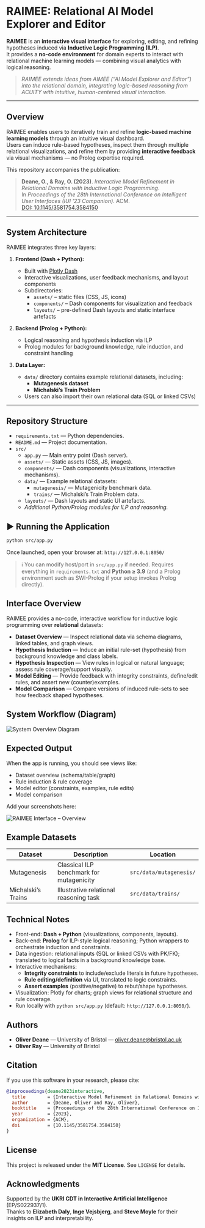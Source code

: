 # RAIMEE: Relational AI Model Explorer and Editor

**RAIMEE** is an **interactive visual interface** for exploring, editing, and refining hypotheses induced via **Inductive Logic Programming (ILP)**.  
It provides a **no-code environment** for domain experts to interact with relational machine learning models — combining visual analytics with logical reasoning.

> *RAIMEE extends ideas from AIMEE (“AI Model Explorer and Editor”) into the relational domain, integrating logic-based reasoning from ACUITY with intuitive, human-centered visual interaction.*

---

## Overview

RAIMEE enables users to iteratively train and refine **logic-based machine learning models** through an intuitive visual dashboard.  
Users can induce rule-based hypotheses, inspect them through multiple relational visualizations, and refine them by providing **interactive feedback** via visual mechanisms — no Prolog expertise required.

This repository accompanies the publication:

> **Deane, O., & Ray, O. (2023)**. *Interactive Model Refinement in Relational Domains with Inductive Logic Programming*.  
> In *Proceedings of the 28th International Conference on Intelligent User Interfaces (IUI '23 Companion)*. ACM.  
> [DOI: 10.1145/3581754.3584150](https://doi.org/10.1145/3581754.3584150)

---

## System Architecture

RAIMEE integrates three key layers:

1. **Frontend (Dash + Python):**
   - Built with [Plotly Dash](https://dash.plotly.com/)
   - Interactive visualizations, user feedback mechanisms, and layout components
   - Subdirectories:
     - `assets/` – static files (CSS, JS, icons)
     - `components/` – Dash components for visualization and feedback
     - `layouts/` – pre-defined Dash layouts and static interface artefacts

2. **Backend (Prolog + Python):**
   - Logical reasoning and hypothesis induction via ILP
   - Prolog modules for background knowledge, rule induction, and constraint handling

3. **Data Layer:**
   - `data/` directory contains example relational datasets, including:
     - **Mutagenesis dataset**
     - **Michalski’s Train Problem**
   - Users can also import their own relational data (SQL or linked CSVs)

---

## Repository Structure

- `requirements.txt` — Python dependencies.
- `README.md` — Project documentation.
- `src/`
  - `app.py` — Main entry point (Dash server).
  - `assets/` — Static assets (CSS, JS, images).
  - `components/` — Dash components (visualizations, interactive mechanisms).
  - `data/` — Example relational datasets:
    - `mutagenesis/` — Mutagenicity benchmark data.
    - `trains/` — Michalski’s Train Problem data.
  - `layouts/` — Dash layouts and static UI artefacts.
  - _Additional Python/Prolog modules for ILP and reasoning._

## ▶️ Running the Application

~~~bash
python src/app.py
~~~

Once launched, open your browser at:
```http://127.0.0.1:8050/```


> ℹ️ You can modify host/port in `src/app.py` if needed. Requires everything in `requirements.txt` and **Python ≥ 3.9** (and a Prolog environment such as SWI-Prolog if your setup invokes Prolog directly).


## Interface Overview

RAIMEE provides a no-code, interactive workflow for inductive logic programming over **relational** datasets:

- **Dataset Overview** — Inspect relational data via schema diagrams, linked tables, and graph views.
- **Hypothesis Induction** — Induce an initial rule-set (hypothesis) from background knowledge and class labels.
- **Hypothesis Inspection** — View rules in logical or natural language; assess rule coverage/support visually.
- **Model Editing** — Provide feedback with integrity constraints, define/edit rules, and assert new (counter)examples.
- **Model Comparison** — Compare versions of induced rule-sets to see how feedback shaped hypotheses.



## System Workflow (Diagram)

![System Overview Diagram](imgs/reaimeeOverview.png)


## Expected Output

When the app is running, you should see views like:

- Dataset overview (schema/table/graph)
- Rule induction & rule coverage
- Model editor (constraints, examples, rule edits)
- Model comparison

Add your screenshots here:

![RAIMEE Interface – Overview](imgs/raimeeScreenshots.png)


## Example Datasets

| Dataset               | Description                                      | Location                |
|-----------------------|--------------------------------------------------|-------------------------|
| Mutagenesis           | Classical ILP benchmark for mutagenicity         | `src/data/mutagenesis/` |
| Michalski’s Trains    | Illustrative relational reasoning task           | `src/data/trains/`      |


## Technical Notes

- Front-end: **Dash + Python** (visualizations, components, layouts).
- Back-end: **Prolog** for ILP-style logical reasoning; Python wrappers to orchestrate induction and constraints.
- Data ingestion: relational inputs (SQL or linked CSVs with PK/FK); translated to logical facts in a background knowledge base.
- Interactive mechanisms:
  - **Integrity constraints** to include/exclude literals in future hypotheses.
  - **Rule editing/definition** via UI, translated to logic constraints.
  - **Assert examples** (positive/negative) to rebut/shape hypotheses.
- Visualization: Plotly for charts; graph views for relational structure and rule coverage.
- Run locally with `python src/app.py` (default: `http://127.0.0.1:8050/`).


## Authors

- **Oliver Deane** — University of Bristol — <oliver.deane@bristol.ac.uk>  
- **Oliver Ray** — University of Bristol


## Citation

If you use this software in your research, please cite:

~~~bibtex
@inproceedings{deane2023interactive,
  title        = {Interactive Model Refinement in Relational Domains with Inductive Logic Programming},
  author       = {Deane, Oliver and Ray, Oliver},
  booktitle    = {Proceedings of the 28th International Conference on Intelligent User Interfaces (IUI '23 Companion)},
  year         = {2023},
  organization = {ACM},
  doi          = {10.1145/3581754.3584150}
}
~~~


## License

This project is released under the **MIT License**. See `LICENSE` for details.


## Acknowledgments

Supported by the **UKRI CDT in Interactive Artificial Intelligence** (EP/S022937/1).  
Thanks to **Elizabeth Daly**, **Inge Vejsbjerg**, and **Steve Moyle** for their insights on ILP and interpretability.
